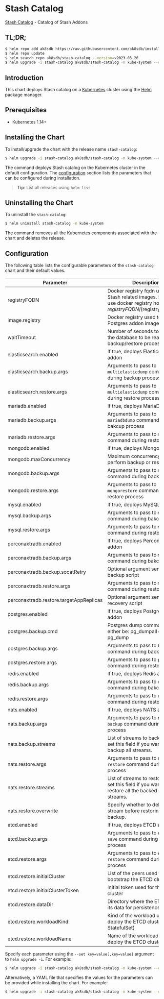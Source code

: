 # Stash Catalog

[Stash Catalog](https://github.com/stashed) - Catalog of Stash Addons

## TL;DR;

```bash
$ helm repo add ak8sdb https://raw.githubusercontent.com/ak8sdb/installer/master/stable
$ helm repo update
$ helm search repo ak8sdb/stash-catalog --version=v2023.03.20
$ helm upgrade -i stash-catalog ak8sdb/stash-catalog -n kube-system --create-namespace --version=v2023.03.20
```

## Introduction

This chart deploys Stash catalog on a [Kubernetes](http://kubernetes.io) cluster using the [Helm](https://helm.sh) package manager.

## Prerequisites

- Kubernetes 1.14+

## Installing the Chart

To install/upgrade the chart with the release name `stash-catalog`:

```bash
$ helm upgrade -i stash-catalog ak8sdb/stash-catalog -n kube-system --create-namespace --version=v2023.03.20
```

The command deploys Stash catalog on the Kubernetes cluster in the default configuration. The [configuration](#configuration) section lists the parameters that can be configured during installation.

> **Tip**: List all releases using `helm list`

## Uninstalling the Chart

To uninstall the `stash-catalog`:

```bash
$ helm uninstall stash-catalog -n kube-system
```

The command removes all the Kubernetes components associated with the chart and deletes the release.

## Configuration

The following table lists the configurable parameters of the `stash-catalog` chart and their default values.

|                Parameter                |                                                              Description                                                               |            Default             |
|-----------------------------------------|----------------------------------------------------------------------------------------------------------------------------------------|--------------------------------|
| registryFQDN                            | Docker registry fqdn used to pull Stash related images. Set this to use docker registry hosted at ${registryFQDN}/${registry}/${image} | <code>""</code>                |
| image.registry                          | Docker registry used to pull Postgres addon image                                                                                      | <code>""</code>                |
| waitTimeout                             | Number of seconds to wait for the database to be ready before backup/restore process.                                                  | <code>300</code>               |
| elasticsearch.enabled                   | If true, deploys Elasticsearch addon                                                                                                   | <code>true</code>              |
| elasticsearch.backup.args               | Arguments to pass to `multielasticdump` command  during backup process                                                                 | <code>""</code>                |
| elasticsearch.restore.args              | Arguments to pass to `multielasticdump` command during restore process                                                                 | <code>""</code>                |
| mariadb.enabled                         | If true, deploys MariaDB addon                                                                                                         | <code>true</code>              |
| mariadb.backup.args                     | Arguments to pass to `mariadbdump` command  during bakcup process                                                                      | <code>"--all-databases"</code> |
| mariadb.restore.args                    | Arguments to pass to `mariadb` command during restore process                                                                          | <code>""</code>                |
| mongodb.enabled                         | If true, deploys MongoDB addon                                                                                                         | <code>true</code>              |
| mongodb.maxConcurrency                  | Maximum concurrency to perform backup or restore tasks                                                                                 | <code>3</code>                 |
| mongodb.backup.args                     | Arguments to pass to `mongodump` command during backup process                                                                         | <code>""</code>                |
| mongodb.restore.args                    | Arguments to pass to `mongorestore` command during restore process                                                                     | <code>""</code>                |
| mysql.enabled                           | If true, deploys MySQL addon                                                                                                           | <code>true</code>              |
| mysql.backup.args                       | Arguments to pass to `mysqldump` command  during bakcup process                                                                        | <code>"--all-databases"</code> |
| mysql.restore.args                      | Arguments to pass to `mysql` command during restore process                                                                            | <code>""</code>                |
| perconaxtradb.enabled                   | If true, deploys Percona XtraDB addon                                                                                                  | <code>true</code>              |
| perconaxtradb.backup.args               | Arguments to pass to `mysqldump` command  during bakcup process                                                                        | <code>"--all-databases"</code> |
| perconaxtradb.backup.socatRetry         | Optional argument sent to backup script                                                                                                | <code>30</code>                |
| perconaxtradb.restore.args              | Arguments to pass to `mysql` command during restore process                                                                            | <code>""</code>                |
| perconaxtradb.restore.targetAppReplicas | Optional argument sent to recovery script                                                                                              | <code>1</code>                 |
| postgres.enabled                        | If true, deploys PostgreSQL addon                                                                                                      | <code>true</code>              |
| postgres.backup.cmd                     | Postgres dump command, can either be: pg_dumpall  or pg_dump                                                                           | <code>"pg_dumpall"</code>      |
| postgres.backup.args                    | Arguments to pass to `backup.cmd` command during backup process                                                                        | <code>""</code>                |
| postgres.restore.args                   | Arguments to pass to `psql` command during restore process                                                                             | <code>""</code>                |
| redis.enabled                           | If true, deploys Redis addon                                                                                                           | <code>true</code>              |
| redis.backup.args                       | Arguments to pass to `redis-dump` command  during bakcup process                                                                       | <code>""</code>                |
| redis.restore.args                      | Arguments to pass to `redis` command during restore process                                                                            | <code>""</code>                |
| nats.enabled                            | If true, deploys NATS addon                                                                                                            | <code>true</code>              |
| nats.backup.args                        | Arguments to pass to `nats str backup` command during backup process                                                                   | <code>""</code>                |
| nats.backup.streams                     | List of streams to backup. Don't set this field if you want to backup all streams.                                                     | <code>""</code>                |
| nats.restore.args                       | Arguments to pass to `nats str restore` command during restore process                                                                 | <code>""</code>                |
| nats.restore.streams                    | List of streams to restore. Don't set this field if you want to restore all the backed up streams.                                     | <code>""</code>                |
| nats.restore.overwrite                  | Specify whether to delete the old stream before restoring from backup.                                                                 | <code>false</code>             |
| etcd.enabled                            | If true, deploys ETCD addon                                                                                                            | <code>true</code>              |
| etcd.backup.args                        | Arguments to pass to `etcdctl save` command during backup process                                                                      | <code>""</code>                |
| etcd.restore.args                       | Arguments to pass to `etcdctl restore` command during restore process                                                                  | <code>""</code>                |
| etcd.restore.initialCluster             | List of the peers used to bootstrap the ETCD cluster                                                                                   | <code>""</code>                |
| etcd.restore.initialClusterToken        | Initial token used for the ETCD cluster                                                                                                | <code>""</code>                |
| etcd.restore.dataDir                    | Directory where the ETCD stores its data for persistence                                                                               | <code>""</code>                |
| etcd.restore.workloadKind               | Kind of the workload used to deploy the ETCD cluster (i.e. StatefulSet)                                                                | <code>""</code>                |
| etcd.restore.workloadName               | Name of the workload used to deploy the ETCD cluster                                                                                   | <code>""</code>                |


Specify each parameter using the `--set key=value[,key=value]` argument to `helm upgrade -i`. For example:

```bash
$ helm upgrade -i stash-catalog ak8sdb/stash-catalog -n kube-system --create-namespace --version=v2023.03.20 --set waitTimeout=300
```

Alternatively, a YAML file that specifies the values for the parameters can be provided while
installing the chart. For example:

```bash
$ helm upgrade -i stash-catalog ak8sdb/stash-catalog -n kube-system --create-namespace --version=v2023.03.20 --values values.yaml
```
